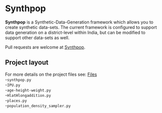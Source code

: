 # Synthpop

**Synthpop** is a Synthetic-Data-Generation framework which allows you to create synthetic data-sets. 
The current framework is configured to support data generation on a district-level within India, but 
can be modified to support other data-sets as well.

Pull requests are welcome at [Synthpop](github.com/sert121/bharatsim_v1).

<!-- 
## Useful Resources
- [mkdocs.org](https://www.mkdocs.org) homepage
- [mkdocs/mkdocs ![Repo stars](https://img.shields.io/github/stars/mkdocs/mkdocs?style=social)](https://github.com/mkdocs/mkdocs)
- [MkDocs Wiki](https://github.com/mkdocs/mkdocs/wiki) - covering themes, plugins, recipes and more.
- [Release notes](https://www.mkdocs.org/about/release-notes/) for MkDocs.

## Reasons to use MkDocs

- Create an elegant, modern docs site for your project.
- Create a static site and serve from GitHub Pages easily.
- Low-code solution
    - No need to write HTML or learn templating syntax needed
    - Use your existing markdown files as content.
    - Configure with a simple YAML file.
- Customizable.
    - Add custom HTML if you want.
    - Plugins available.
    - Flexible theme choices.
- Includes search by default.
- Broken links to files (including from your navbar) will be detected at build time and shown as warnings.


## Do I need to know Python?

MkDocs is built in Python (like Sphinx), but you don't have to write Python code. If you set up a [Deploy](deploy) flow right, you don't even have to set it up locally, though then you can't preview. -->

## Project layout
For more details on the project files see: [Files](GS/synthpop.md)  
-`synthpop.py`   
-`IPU.py`   
-`age-height-weight.py`   
-`HlatHlongaddition.py`   
-`places.py`   
-`population_density_sampler.py`   

